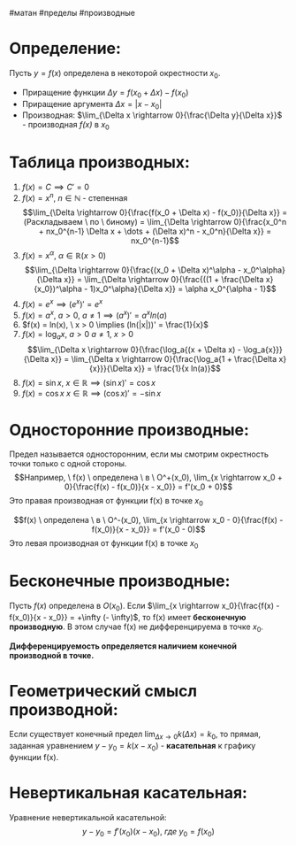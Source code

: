 #матан #пределы #производные
# Определение:
Пусть $y = f(x)$ определена в некоторой окрестности $x_0$.
- Приращение функции $\Delta y = f(x_0 + \Delta x) - f(x_0)$
- Приращение аргумента $\Delta x = |x - x_0|$
- Производная: $\lim_{\Delta x \rightarrow 0}{\frac{\Delta y}{\Delta x}}$ - производная _f(x)_ в $x_0$
# Таблица производных:
1. $f(x) = C \implies C' = 0$
2. $f(x) = x^n, \ n \in \mathbb{N}$ - степенная
	$$\lim_{\Delta \rightarrow 0}{\frac{f(x_0 + \Delta x) - f(x_0)}{\Delta x}} = (Раскладываем \ по \ биному) = \lim_{\Delta \rightarrow 0}{\frac{x_0^n + nx_0^{n-1} \Delta x + \dots + (\Delta x)^n - x_0^n}{\Delta x}} = nx_0^{n-1}$$
3. $f(x) = x^\alpha, \ \alpha \in \mathbb{R} (x > 0)$
	$$\lim_{\Delta \rightarrow 0}{\frac{(x_0 + \Delta x)^\alpha - x_0^\alpha}{\Delta x}} = \lim_{\Delta \rightarrow 0}{\frac{((1 + \frac{\Delta x}{x_0})^\alpha - 1)x_0^\alpha}{\Delta x}} = \alpha x_0^{\alpha - 1}$$
4. $f(x) = e^x \implies (e^x)' = e^x$
5. $f(x) = a^x, \ a > 0, \ a \neq 1 \implies (a^x)' = a^x ln(a)$
6. $f(x) = ln(x), \ x > 0 \implies (ln(|x|))' = \frac{1}{x}$
7. $f(x) = \log_a{x}, \ a > 0\ a \neq 1, \ x > 0$
	$$\lim_{\Delta x \rightarrow 0}{\frac{\log_a{(x + \Delta x) - \log_a{x}}}{\Delta x}} = \lim_{\Delta x \rightarrow 0}{\frac{\log_a{1 + \frac{\Delta x}{x}}}{\Delta x}} = \frac{1}{x ln(a)}$$
8. $f(x) = \sin x, \ x \in \mathbb R \implies (\sin x)' = \cos x$
9. $f(x) = \cos x \ x \in \mathbb R \implies (\cos x)' = -\sin x$
# Односторонние производные:
Предел называется односторонним, если мы смотрим окрестность точки только с одной стороны.
$$Например, \ f(x) \ определена \ в \ O^+(x_0), \lim_{x \rightarrow x_0 + 0}{\frac{f(x) - f(x_0)}{x - x_0}} = f'(x_0 + 0)$$
Это правая производная от функции f(x) в точке $x_0$

$$f(x) \ определена \ в \ O^-(x_0), \lim_{x \rightarrow x_0 - 0}{\frac{f(x) - f(x_0)}{x - x_0}} = f'(x_0 - 0)$$
Это левая производная от функции f(x) в точке $x_0$

# Бесконечные производные:
Пусть $f(x)$ определена в $O(x_0)$. Если $\lim_{x \rightarrow x_0}{\frac{f(x) - f(x_0)}{x - x_0}} = +\infty (- \infty)$, то f(x) имеет **бесконечную производную**. В этом случае f(x) не дифференцируема в точке $x_0$.

**Дифференцируемость определяется наличием конечной производной в точке.**

# Геометрический смысл производной:
Если существует конечный предел $\lim_{\Delta x \rightarrow 0}{k(\Delta x)} = k_0$, то прямая, заданная уравнением $y - y_0 = k(x - x_0)$ - **касательная** к графику функции f(x).

# Невертикальная касательная:
Уравнение невертикальной касательной:
$$y - y_0 = f'(x_0)(x - x_0), \ где\ y_0 = f(x_0)$$